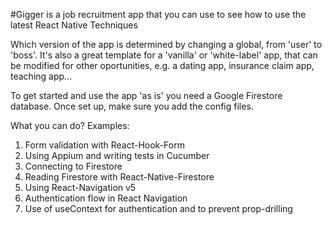 #Gigger is a job recruitment app that you can use to see how to use the latest React Native Techniques

Which version of the app is determined by changing a global, from 'user' to 'boss'. It's also a great template for a 'vanilla' or 'white-label' app, that can be modified for other oportunities, e.g. a dating app, insurance claim app, teaching app...

To get started and use the app 'as is' you need a Google Firestore database. Once set up, make sure you add the config files.

What you can do? Examples:

1.  Form validation with React-Hook-Form
2.  Using Appium and writing tests in Cucumber
3.  Connecting to Firestore
4.  Reading Firestore with React-Native-Firestore
5.  Using React-Navigation v5
6.  Authentication flow in React Navigation
7.  Use of useContext for authentication and to prevent prop-drilling
